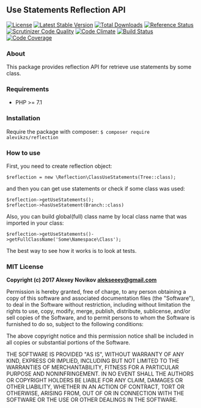 ## Use Statements Reflection API

[![License](http://poser.pugx.org/alevikzs/reflection/license)](https://packagist.org/packages/alevikzs/reflection)
[![Latest Stable Version](http://poser.pugx.org/alevikzs/reflection/v/stable)](https://packagist.org/packages/alevikzs/reflection) 
[![Total Downloads](http://poser.pugx.org/alevikzs/reflection/downloads)](https://packagist.org/packages/alevikzs/reflection) 
[![Reference Status](http://www.versioneye.com/php/alevikzs:reflection/reference_badge.svg?style=flat)](https://www.versioneye.com/php/alevikzs:reflection/references)
[![Scrutinizer Code Quality](https://scrutinizer-ci.com/g/alevikzs/reflection/badges/quality-score.png?b=master)](https://scrutinizer-ci.com/g/alevikzs/reflection/?branch=master)
[![Code Climate](https://codeclimate.com/github/alevikzs/reflection/badges/gpa.svg)](https://codeclimate.com/github/alevikzs/reflection)
[![Build Status](https://scrutinizer-ci.com/g/alevikzs/reflection/badges/build.png?b=master)](https://scrutinizer-ci.com/g/alevikzs/reflection/build-status/master)
[![Code Coverage](https://scrutinizer-ci.com/g/alevikzs/reflection/badges/coverage.png?b=master)](https://scrutinizer-ci.com/g/alevikzs/reflection/?branch=master)

### About
This package provides reflection API for retrieve use statements by some class.

### Requirements
* PHP >= 7.1

### Installation
Require the package with composer: ```$ composer require alevikzs/reflection```

### How to use
First, you need to create reflection object:
```
$reflection = new \Reflection\ClassUseStatements(Tree::class);
```
and then you can get use statements or check if some class was used:
```
$reflection->getUseStatements();
$reflection->hasUseStatement(Branch::class)
```
Also, you can build global(full) class name by local class name that was imported in your class:
```
$reflection->getUseStatements()->getFullClassName('Some\Namespace\Class');
```
The best way to see how it works is to look at tests.

### MIT License
**Copyright (c) 2017 Alexey Novikov <alekseeey@gmail.com>**

Permission is hereby granted, free of charge, to any person obtaining a copy
of this software and associated documentation files (the "Software"), to deal
in the Software without restriction, including without limitation the rights
to use, copy, modify, merge, publish, distribute, sublicense, and/or sell
copies of the Software, and to permit persons to whom the Software is
furnished to do so, subject to the following conditions:

The above copyright notice and this permission notice shall be included in all
copies or substantial portions of the Software.

THE SOFTWARE IS PROVIDED "AS IS", WITHOUT WARRANTY OF ANY KIND, EXPRESS OR
IMPLIED, INCLUDING BUT NOT LIMITED TO THE WARRANTIES OF MERCHANTABILITY,
FITNESS FOR A PARTICULAR PURPOSE AND NONINFRINGEMENT. IN NO EVENT SHALL THE
AUTHORS OR COPYRIGHT HOLDERS BE LIABLE FOR ANY CLAIM, DAMAGES OR OTHER
LIABILITY, WHETHER IN AN ACTION OF CONTRACT, TORT OR OTHERWISE, ARISING FROM,
OUT OF OR IN CONNECTION WITH THE SOFTWARE OR THE USE OR OTHER DEALINGS IN THE
SOFTWARE.